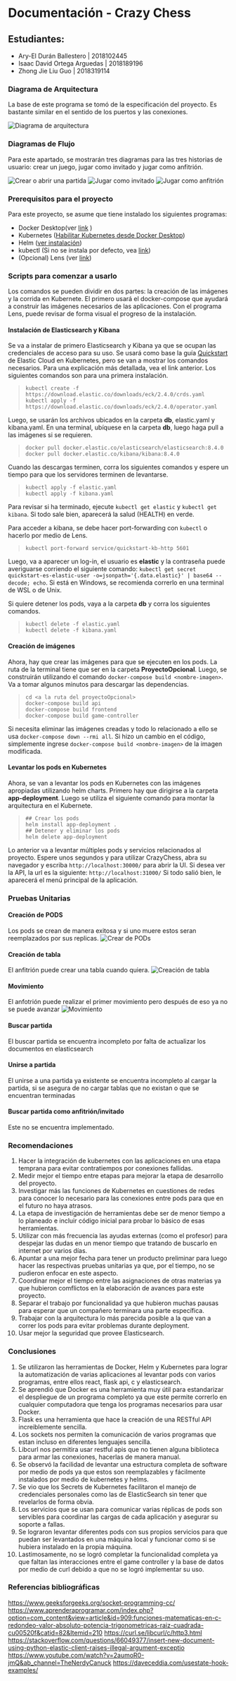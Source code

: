 # Documentación - Crazy Chess

## Estudiantes:

- Ary-El Durán Ballestero | 2018102445
- Isaac David Ortega Arguedas | 2018189196
- Zhong Jie Liu Guo | 2018319114

### Diagrama de Arquitectura

La base de este programa se tomó de la especificación del proyecto. Es bastante similar en el sentido de los puertos y las conexiones.

![Diagrama de arquitectura](./assets/Arquitectura.png)

### Diagramas de Flujo

Para este apartado, se mostrarán tres diagramas para las tres historias de usuario: crear un juego, jugar como invitado y jugar como anfitrión.

![Crear o abrir una partida](./assets/flujo_crear.png)
![Jugar como invitado](./assets/Flujo_invitado.png)
![Jugar como anfitrión](./assets/flujo_anfitrion.png)

### Prerequisitos para el proyecto

Para este proyecto, se asume que tiene instalado los siguientes programas:

- Docker Desktop(ver [link](https://www.docker.com/) )
- Kubernetes ([Habilitar Kubernetes desde Docker Desktop](https://docs.docker.com/desktop/kubernetes/))
- Helm ([ver instalación](https://helm.sh/docs/intro/install/))
- kubectl (Si no se instala por defecto, vea [link](https://kubernetes.io/docs/tasks/tools/))
- (Opcional) Lens (ver [link](https://k8slens.dev/))

### Scripts para comenzar a usarlo

Los comandos se pueden dividir en dos partes: la creación de las imágenes y la corrida en Kubernete. El primero usará el docker-compose que ayudará a construir las imágenes necesarios de las aplicaciones. Con el programa Lens, puede revisar de forma visual el progreso de la instalación.

#### Instalación de Elasticsearch y Kibana

Se va a instalar de primero Elasticsearch y Kibana ya que se ocupan las credenciales de acceso para su uso. Se usará como base la guía [Quickstart](https://www.elastic.co/guide/en/cloud-on-k8s/current/k8s-quickstart.html) de Elastic Cloud en Kubernetes, pero se van a mostrar los comandos necesarios. Para una explicación más detallada, vea el link anterior. Los siguientes comandos son para una primera instalación.

> `kubectl create -f https://download.elastic.co/downloads/eck/2.4.0/crds.yaml` \
> `kubectl apply -f https://download.elastic.co/downloads/eck/2.4.0/operator.yaml`

Luego, se usarán los archivos ubicados en la carpeta **db**, elastic.yaml y kibana.yaml. En una terminal, ubíquese en la carpeta **db**, luego haga pull a las imágenes si se requieren.

> `docker pull docker.elastic.co/elasticsearch/elasticsearch:8.4.0` \
> `docker pull docker.elastic.co/kibana/kibana:8.4.0`

Cuando las descargas terminen, corra los siguientes comandos y espere un tiempo para que los servidores terminen de levantarse.

> `kubectl apply -f elastic.yaml` \
> `kubectl apply -f kibana.yaml`

Para revisar si ha terminado, ejecute `kubectl get elastic` y `kubectl get kibana`. Si todo sale bien, aparecerá la salud (HEALTH) en verde.

Para acceder a kibana, se debe hacer port-forwarding con `kubectl` o hacerlo por medio de Lens.

> `kubectl port-forward service/quickstart-kb-http 5601`

Luego, va a aparecer un log-in, el usuario es **elastic** y la contraseña puede averiguarse corriendo el siguiente comando: `kubectl get secret quickstart-es-elastic-user -o=jsonpath='{.data.elastic}' | base64 --decode; echo`. Si está en Windows, se recomienda correrlo en una terminal de WSL o de Unix.

Si quiere detener los pods, vaya a la carpeta **db** y corra los siguientes comandos.

> `kubectl delete -f elastic.yaml` \
> `kubectl delete -f kibana.yaml`

#### Creación de imágenes

Ahora, hay que crear las imágenes para que se ejecuten en los pods. La ruta de la terminal tiene que ser en la carpeta **ProyectoOpcional**. Luego, se construirán utilizando el comando `docker-compose build <nombre-imagen>`. Va a tomar algunos minutos para descargar las dependencias.

> `cd <a la ruta del proyectoOpcional>` \
> `docker-compose build api` \
> `docker-compose build frontend` \
> `docker-compose build game-controller`

Si necesita eliminar las imágenes creadas y todo lo relacionado a ello se usa `docker-compose down --rmi all`. Si hizo un cambio en el código, simplemente ingrese `docker-compose build <nombre-imagen>` de la imagen modificada.

#### Levantar los pods en Kubernetes

Ahora, se van a levantar los pods en Kubernetes con las imágenes apropiadas utilizando helm charts. Primero hay que dirigirse a la carpeta **app-deployment**. Luego se utiliza el siguiente comando para montar la arquitectura en el Kubernete.

> `## Crear los pods` \
> `helm install app-deployment .` \
> `## Detener y eliminar los pods` \
> `helm delete app-deployment`

Lo anterior va a levantar múltiples pods y servicios relacionados al proyecto. Espere unos segundos y para utilizar CrazyChess, abra su navegador y escriba `http://localhost:30000/` para abrir la UI. Si desea ver la API, la url es la siguiente: `http://localhost:31000/`
Si todo salió bien, le aparecerá el menú principal de la aplicación.

### Pruebas Unitarias

#### Creación de PODS

Los pods se crean de manera exitosa y si uno muere estos seran reemplazados por sus replicas.
![Crear de PODs](./assets/Prueba%20Unitaria%20Creacion%20de%20PODs.png)

#### Creación de tabla

El anfitrión puede crear una tabla cuando quiera.
![Creación de tabla](./assets/Prueba%20Unitaria%20Creaci%C3%B3n%20de%20tabla.png)

#### Movimiento

El anfotrión puede realizar el primer movimiento pero después de eso ya no se puede avanzar
![Movimiento](./assets/Prueba%20Unitaria%20Realizar%20movimiento.png)

#### Buscar partida

El buscar partida se encuentra incompleto por falta de actualizar los documentos en elasticsearch

#### Unirse a partida

El unirse a una partida ya existente se encuentra incompleto al cargar la partida, si se asegura de no cargar tablas que no existan o que se encuentran terminadas

#### Buscar partida como anfitrión/invitado

Este no se encuentra implementado.

### Recomendaciones

1. Hacer la integración de kubernetes con las aplicaciones en una etapa temprana para evitar contratiempos por conexiones fallidas.
2. Medir mejor el tiempo entre etapas para mejorar la etapa de desarrollo del proyecto.
3. Investigar más las funciones de Kubernetes en cuestiones de redes para conocer lo necesario para las conexiones entre pods para que en el futuro no haya atrasos.
4. La etapa de investigación de herramientas debe ser de menor tiempo a lo planeado e incluir código inicial para probar lo básico de esas herramientas.
5. Utilizar con más frecuencia las ayudas externas (como el profesor) para despejar las dudas en un menor tiempo que tratando de buscarlo en internet por varios días.
6. Apuntar a una mejor fecha para tener un producto preliminar para luego hacer las respectivas pruebas unitarias ya que, por el tiempo, no se pudieron enfocar en este aspecto.
7. Coordinar mejor el tiempo entre las asignaciones de otras materias ya que hubieron comflictos en la elaboración de avances para este proyecto.
8. Separar el trabajo por funcionalidad ya que hubieron muchas pausas para esperar que un compañero terminara una parte específica.
9. Trabajar con la arquitectura lo más parecida posible a la que van a correr los pods para evitar problemas durante deployment.
10. Usar mejor la seguridad que provee Elasticsearch.

### Conclusiones

1. Se utilizaron las herramientas de Docker, Helm y Kubernetes para lograr la automatización de varias aplicaciones al levantar pods con varios programas, entre ellos react, flask api, c y elasticsearch.
2. Se aprendió que Docker es una herramienta muy útil para estandarizar el despliegue de un programa completo ya que este permite correrlo en cualquier computadora que tenga los programas necesarios para usar Docker.
3. Flask es una herramienta que hace la creación de una RESTful API increiblemente sencilla.
4. Los sockets nos permiten la comunicación de varios programas que estan incluso en diferentes lenguajes sencilla.
5. Libcurl nos permitira usar restful apis que no tienen alguna biblioteca para armar las conexiones, hacerlas de manera manual.
6. Se observó la facilidad de levantar una estructura completa de software por medio de pods ya que estos son reemplazables y fácilmente instalados por medio de kubernetes y helms.
7. Se vio que los Secrets de Kubernetes facilitaron el manejo de credenciales personales como las de ElasticSearch sin tener que revelarlos de forma obvia.
8. Los servicios que se usan para comunicar varias réplicas de pods son servibles para coordinar las cargas de cada aplicación y asegurar su soporte a fallas.
9. Se lograron levantar diferentes pods con sus propios servicios para que puedan ser levantados en una máquina local y funcionar como si se hubiera instalado en la propia máquina.
10. Lastimosamente, no se logró completar la funcionalidad completa ya que faltan las interacciones entre el game controller y la base de datos por medio de curl debido a que no se logró implementar su uso.

### Referencias bibliográficas

https://www.geeksforgeeks.org/socket-programming-cc/
https://www.aprenderaprogramar.com/index.php?option=com_content&view=article&id=909:funciones-matematicas-en-c-redondeo-valor-absoluto-potencia-trigonometricas-raiz-cuadrada-cu00520f&catid=82&Itemid=210
https://curl.se/libcurl/c/http3.html
https://stackoverflow.com/questions/66049377/insert-new-document-using-python-elastic-client-raises-illegal-argument-exceptio
https://www.youtube.com/watch?v=2aumoR0-jmQ&ab_channel=TheNerdyCanuck
https://daveceddia.com/usestate-hook-examples/
